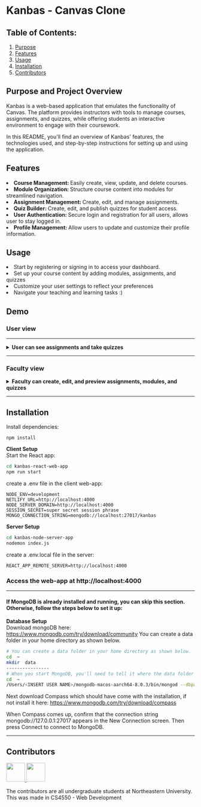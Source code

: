 # Kanbas - Canvas Clone

## Table of Contents:

1. [Purpose](#purpose-and-project-overview)
2. [Features](#features)
3. [Usage](#usage)
4. [Installation](#installation)
5. [Contributors](#contributors)

## Purpose and Project Overview
Kanbas is a web-based application that emulates the functionality of Canvas. 
The platform provides instructors with tools to manage courses, assignments, and quizzes, 
while offering students an interactive environment to engage with their coursework.

In this README, you'll find an overview of Kanbas' features, the technologies used, and step-by-step instructions for setting up and using the application.

## Features
<li>
  <b>
    Course Management: 
  </b>
  Easily create, view, update, and delete courses.
</li>
<li>
    <b>
    Module Organization: 
  </b>
  Structure course content into modules for streamlined navigation.
</li>
<li>
    <b>
    Assignment Management: 
  </b>
  Create, edit, and manage assignments.
</li>
<li>
    <b>
    Quiz Builder: 
  </b>
Create, edit, and publish quizzes for student access.
</li>
<li>
    <b>
    User Authentication: 
  </b>
  Secure login and registration for all users, allows user to stay logged in.
</li>
<li>
    <b>
    Profile Management: 
  </b>
  Allow users to update and customize their profile information.
</li>

## Usage
<li>
  Start by registering or signing in to access your dashboard.
</li>
<li>
  Set up your course content by adding modules, assignments, and quizzes
</li>
<li>
  Customize your user settings to reflect your preferences
</li>
<li>
  Navigate your teaching and learning tasks :)
</li>

## Demo
### User view
<hr/>

<details>
  <summary><strong>User can see assignments and take quizzes</strong></summary>

  <p align="center">
    <img src="https://github.com/user-attachments/assets/b9be4663-ca38-4337-b77b-d74bdcbbc921" width="400" />
    <img src="https://github.com/user-attachments/assets/ef7ccadd-b916-4827-a341-fee50cc7d0c1" width="400" />
  </p>
  <p align="center">
    <img src="https://github.com/user-attachments/assets/601c5752-1986-400c-a93b-308f7821d067" width="400" />
    <img src="https://github.com/user-attachments/assets/5af89978-7733-40ec-838d-bf6e5b0a8e12" width="400" />
  </p>
  <p align="center">
    <img src="https://github.com/user-attachments/assets/492cf530-8de1-4615-9e69-dc071d5e1a63" width="400" />
    <img src="https://github.com/user-attachments/assets/ae010ccb-33c8-4152-b6b5-924ed8741b51" width="400" />
  </p>

</details>

<hr/>

### Faculty view
<details>
  <summary><strong>Faculty can create, edit, and preview assignments, modules, and quizzes</strong></summary>

<!-- Row 3 -->
<p align="center">
  <img src="https://github.com/user-attachments/assets/276a274e-fcba-470e-8240-00329e178346" width="400" />
  <img src="https://github.com/user-attachments/assets/3ec61068-a219-4076-9d81-74039a8908c4" width="400" />
</p>

<!-- Row 4 -->
<p align="center">
<img src="https://github.com/user-attachments/assets/e7ae0a11-dd9c-45a2-a954-f58066673aea" width="400" />
<img src="https://github.com/user-attachments/assets/64b314c3-d89f-42da-8890-4ceecadd012c" width="400" />
</p>

<hr/>

<details>
  <summary><strong>Both faculty, students, and TAs can see the people enrolled in the course and their relevant information</strong></summary>

<p align="center">
  <img src="https://github.com/user-attachments/assets/2d479d2f-5e3c-4007-a272-fd3a43dd44b8" width="400" />
  <img src="https://github.com/user-attachments/assets/1eab9f15-0eb4-422a-a9b8-eb8b1290c1f3" width="400" />
</p>

</details>
</details>

<hr/>

## Installation
Install dependencies:
```
npm install
```

**Client Setup**  
Start the React app:

```bash
cd kanbas-react-web-app
npm run start
```
create a .env file in the client web-app:
```
NODE_ENV=development
NETLIFY_URL=http://localhost:4000
NODE_SERVER_DOMAIN=http://localhost:4000
SESSION_SECRET=super secret session phrase
MONGO_CONNECTION_STRING=mongodb://localhost:27017/kanbas
```
**Server Setup**  
```bash
cd kanbas-node-server-app
nodemon index.js
```
create a .env.local file in the server:
```
REACT_APP_REMOTE_SERVER=http://localhost:4000
```
### Access the web-app at http://localhost:4000

<hr/>

#### If MongoDB is already installed and running, you can skip this section. Otherwise, follow the steps below to set it up:
**Database Setup**  
Download mongoDB here: https://www.mongodb.com/try/download/community
You can create a data folder in your home directory as shown below.

```bash
# You can create a data folder in your home directory as shown below.
cd  ~
mkdir  data
----------------
# When you start MongoDB, you'll need to tell it where the data folder is with the dbpath option.
cd  ~
/Users/<INSERT USER NAME>/mongodb-macos-aarch64-8.0.3/bin/mongod --dbpath data
```
Next download Compass which should have come with the installation, if not install it here:
https://www.mongodb.com/try/download/compass 

When Compass comes up, confirm that the connection string mongodb://127.0.0.1:27017 appears in the New Connection screen.
Then press Connect to connect to MongoDB.
<hr/>

## Contributors
<p>
  <a href="https://github.com/al3xand3rw0ng">
    <img src="https://github.com/al3xand3rw0ng.png" width="50" />
  </a>
  <a href="https://github.com/yenndang">
    <img src="https://github.com/yenndang.png" width="50" />
  </a>
</p>
The contributors are all undergraduate students at Northeastern University. 
This was made in CS4550 - Web Development

